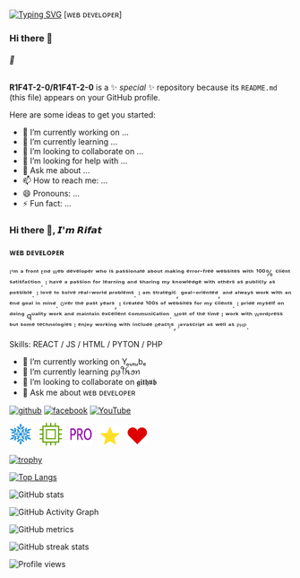 [![Typing SVG](https://readme-typing-svg.demolab.com?font=Fira+Code&size=40&pause=1000&color=F70000&center=true&multiline=true&width=435&lines=R1F4T+)](https://git.io/typing-svg)
             [ᴡᴇʙ ᴅᴇᴠᴇʟᴏᴘᴇʀ]
### Hi there 👋
######  🫣

**R1F4T-2-0/R1F4T-2-0** is a ✨ _special_ ✨ repository because its `README.md` (this file) appears on your GitHub profile.

Here are some ideas to get you started:

- 🔭 I’m currently working on ...
- 🌱 I’m currently learning ...
- 👯 I’m looking to collaborate on ...
- 🤔 I’m looking for help with ...
- 💬 Ask me about ...
- 📫 How to reach me: ...
- 😄 Pronouns: ...
- ⚡ Fun fact: ...

### Hi there 👋, 𝙄'𝙢 𝙍𝙞𝙛𝙖𝙩
#### ᴡᴇʙ ᴅᴇᴠᴇʟᴏᴘᴇʀ


ᴵ’ᵐ ᵃ ᶠʳᵒⁿᵗ ᴱⁿᵈ ᵂᵉᵇ ᵈᵉᵛᵉˡᵒᵖᵉʳ ʷʰᵒ ⁱˢ ᵖᵃˢˢⁱᵒⁿᵃᵗᵉ ᵃᵇᵒᵘᵗ ᵐᵃᵏⁱⁿᵍ ᵉʳʳᵒʳ⁻ᶠʳᵉᵉ ʷᵉᵇˢⁱᵗᵉˢ ʷⁱᵗʰ ¹⁰⁰% ᶜˡⁱᵉⁿᵗ ˢᵃᵗⁱˢᶠᵃᶜᵗⁱᵒⁿ. ᴵ ʰᵃᵛᵉ ᵃ ᵖᵃˢˢⁱᵒⁿ ᶠᵒʳ ˡᵉᵃʳⁿⁱⁿᵍ ᵃⁿᵈ ˢʰᵃʳⁱⁿᵍ ᵐʸ ᵏⁿᵒʷˡᵉᵈᵍᵉ ʷⁱᵗʰ ᵒᵗʰᵉʳˢ ᵃˢ ᵖᵘᵇˡⁱᶜˡʸ ᵃˢ ᵖᵒˢˢⁱᵇˡᵉ. ᴵ ˡᵒᵛᵉ ᵗᵒ ˢᵒˡᵛᵉ ʳᵉᵃˡ⁻ʷᵒʳˡᵈ ᵖʳᵒᵇˡᵉᵐˢ. ᴵ ᵃᵐ ˢᵗʳᵃᵗᵉᵍⁱᶜ, ᵍᵒᵃˡ⁻ᵒʳⁱᵉⁿᵗᵉᵈ, ᵃⁿᵈ ᵃˡʷᵃʸˢ ʷᵒʳᵏ ʷⁱᵗʰ ᵃⁿ ᵉⁿᵈ ᵍᵒᵃˡ ⁱⁿ ᵐⁱⁿᵈ. ᴼᵛᵉʳ ᵗʰᵉ ᵖᵃˢᵗ ʸᵉᵃʳˢ, ᴵ ᶜʳᵉᵃᵗᵉᵈ ¹⁰⁰ˢ ᵒᶠ ʷᵉᵇˢⁱᵗᵉˢ ᶠᵒʳ ᵐʸ ᶜˡⁱᵉⁿᵗˢ. ᴵ ᵖʳⁱᵈᵉ ᵐʸˢᵉˡᶠ ᵒⁿ ᵈᵒⁱⁿᵍ qᵘᵃˡⁱᵗʸ ʷᵒʳᵏ ᵃⁿᵈ ᵐᵃⁱⁿᵗᵃⁱⁿ ᵉˣᶜᵉˡˡᵉⁿᵗ ᶜᵒᵐᵐᵘⁿⁱᶜᵃᵗⁱᵒⁿ. ᴹᵒˢᵗ ᵒᶠ ᵗʰᵉ ᵗⁱᵐᵉ ᴵ ʷᵒʳᵏ ʷⁱᵗʰ ᵂᵒʳᵈᴾʳᵉˢˢ ᵇᵘᵗ ˢᵒᵐᵉ ᵗᵉᶜʰⁿᵒˡᵒᵍⁱᵉˢ ᴵ ᵉⁿʲᵒʸ ʷᵒʳᵏⁱⁿᵍ ʷⁱᵗʰ ⁱⁿᶜˡᵘᵈᵉ ᴿᵉᵃᶜᵗᴶˢ, ᴶᵃᵛᵃˢᶜʳⁱᵖᵗ ᵃˢ ʷᵉˡˡ ᵃˢ ᴾᴴᴾ.

Skills: REACT / JS / HTML / PYTON / PHP

- 🔭 I’m currently working on Yₒᵤₜᵤbₑ 
- 🌱 I’m currently learning ρꪗꪻꫝꪮꪀ 
- 👯 I’m looking to collaborate on 𝖌𝖎𝖙𝖍𝖚𝖇 
- 💬 Ask me about ᴡᴇʙ ᴅᴇᴠᴇʟᴏᴘᴇʀ 


[<img src='https://cdn.jsdelivr.net/npm/simple-icons@3.0.1/icons/github.svg' alt='github' height='40'>](https://github.com/R1F4T-2-0)  [<img src='https://cdn.jsdelivr.net/npm/simple-icons@3.0.1/icons/facebook.svg' alt='facebook' height='40'>](https://www.facebook.com/R1F4T.OFFICIAL.ACCOUNT)  [<img src='https://cdn.jsdelivr.net/npm/simple-icons@3.0.1/icons/youtube.svg' alt='YouTube' height='40'>](https://www.youtube.com/channel/R1F4T-2-0)  

<a href='https://archiveprogram.github.com/'><img src='https://raw.githubusercontent.com/acervenky/animated-github-badges/master/assets/acbadge.gif' width='40' height='40'></a> <a href='https://docs.github.com/en/developers'><img src='https://raw.githubusercontent.com/acervenky/animated-github-badges/master/assets/devbadge.gif' width='40' height='40'></a> <a href='https://github.com/pricing'><img src='https://raw.githubusercontent.com/acervenky/animated-github-badges/master/assets/pro.gif' width='40' height='40'></a> <a href='https://stars.github.com/'><img src='https://raw.githubusercontent.com/acervenky/animated-github-badges/master/assets/starbadge.gif' width='35' height='35'></a> <a href='https://docs.github.com/en/github/supporting-the-open-source-community-with-github-sponsors'><img src='https://raw.githubusercontent.com/acervenky/animated-github-badges/master/assets/sponsorbadge.gif' width='35' height='35'></a> 

[![trophy](https://github-profile-trophy.vercel.app/?username=R1F4T-2-0)](https://github.com/ryo-ma/github-profile-trophy)

[![Top Langs](https://github-readme-stats.vercel.app/api/top-langs/?username=R1F4T-2-0)](https://github.com/anuraghazra/github-readme-stats)

![GitHub stats](https://github-readme-stats.vercel.app/api?username=R1F4T-2-0&show_icons=true&count_private=true)  

![GitHub Activity Graph](https://activity-graph.herokuapp.com/graph?username=R1F4T-2-0)  

![GitHub metrics](https://metrics.lecoq.io/R1F4T-2-0)  

![GitHub streak stats](https://github-readme-streak-stats.herokuapp.com/?user=R1F4T-2-0)  

![Profile views](https://gpvc.arturio.dev/R1F4T-2-0)  
